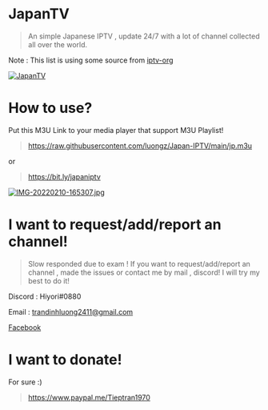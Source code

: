 # JapanTV
> An simple Japanese IPTV , update 24/7 with a lot of channel collected all over the world.

Note : This list is using some source from [iptv-org](https://github.com/iptv-org)

[![JapanTV](https://i.postimg.cc/NjHTFgWy/Screenshot-1.png)](https://postimg.cc/xX9qFSjY)
# How to use?
Put this M3U Link to your media player that support M3U Playlist!
> https://raw.githubusercontent.com/luongz/Japan-IPTV/main/jp.m3u

or

> https://bit.ly/japaniptv

[![IMG-20220210-165307.jpg](https://i.postimg.cc/ydQ2Z26J/IMG-20220210-165307.jpg)](https://postimg.cc/47c8CL9Z)
# I want to request/add/report an channel!
> Slow responded due to exam ! 
> If you want to request/add/report an channel , made the issues or contact me by mail , discord! I will try my best to do it!

Discord : Hiyori#0880

Email : trandinhluong2411@gmail.com

[Facebook](https://www.facebook.com/profile.php?id=100053792569652)
# I want to donate!
For sure :)
> https://www.paypal.me/Tieptran1970
